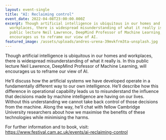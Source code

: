 ```yaml
---
layout: event-single
title: "AI: Reclaiming control"
event_date: 2022-04-08T23:00:00.000Z
excerpt: Though artificial intelligence is ubiquitous in our homes and
  workplaces, there is widespread misunderstanding of what it really is. In this
  public lecture Neil Lawrence, DeepMind Professor of Machine Learning, will
  encourages us to reframe our view of AI.
featured_image: /assets/uploads/andres-urena-39mvkfrm3ta-unsplash.jpg
---
```

Though artificial intelligence is ubiquitous in our homes and workplaces, there is widespread misunderstanding of what it really is. In this public lecture Neil Lawrence, DeepMind Professor of Machine Learning, will encourages us to reframe our view of AI.

He’ll discuss how the artificial systems we have developed operate in a fundamentally different way to our own intelligence. He’ll describe how this difference in operational capability leads us to misunderstand the influence that decisions made by machine intelligence are having on our lives. Without this understanding we cannot take back control of those decisions from the machine. Along the way, he’ll chat with fellow Cambridge University researchers about how we maximise the benefits of these technologies while minimising the harms.

For further information and to book, visit: <https://www.festival.cam.ac.uk/events/ai-reclaiming-control>